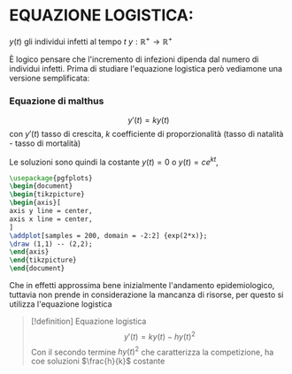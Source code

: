 # EQUAZIONE LOGISTICA:
$y(t)$ gli individui infetti al tempo $t$
$y : \mathbb{R}^+ \to \mathbb{R}^+$

È logico pensare che l'incremento di infezioni dipenda dal numero di individui infetti.
Prima di studiare l'equazione logistica però vediamone una versione semplificata:

### Equazione di malthus
$$ y'(t) = ky(t) $$
con $y'(t)$ tasso di crescita, $k$ coefficiente di proporzionalità (tasso di natalità - tasso di mortalità)

Le soluzioni sono quindi la costante $y(t) = 0$ o $y(t) = ce^{kt}$,


```tikz
\usepackage{pgfplots}
\begin{document}
\begin{tikzpicture}
\begin{axis}[
axis y line = center,
axis x line = center,
]
\addplot[samples = 200, domain = -2:2] {exp(2*x)};
\draw (1,1) -- (2,2);
\end{axis}
\end{tikzpicture}
\end{document}
```
Che in effetti approssima bene inizialmente l'andamento epidemiologico, tuttavia non prende in considerazione la mancanza di risorse, per questo si utilizza l'equazione logistica

>[!definition] Equazione logistica
>$$ y'(t) = ky(t) - hy(t)^2 $$
>Con il secondo termine $hy(t)^2$ che caratterizza la competizione, ha coe soluzioni $\frac{h}{k}$ costante 
